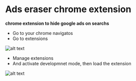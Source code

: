 # Ads eraser chrome extension
**chrome extension to hide google ads on searchs**

- Go to your chrome navigatos
- Go to extensions

![alt text](https://miro.medium.com/max/1000/0*7ftPt1OUoJMOqjXN)
- Manage extensions
- And activate developmnet mode, then load the extension

![alt text](https://wd.imgix.net/image/BrQidfK9jaQyIHwdw91aVpkPiib2/iYdLKFsJ1KSVGLhbLRvS.png?auto=format)
